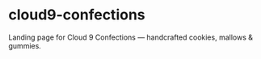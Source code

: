 # cloud9-confections
Landing page for Cloud 9 Confections — handcrafted cookies, mallows &amp; gummies.
